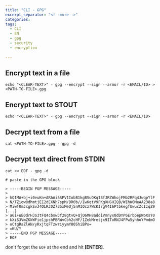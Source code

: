 ```yaml
---
title: "CLI - GPG"
excerpt_separator: "<!--more-->"
categories:
tags:
  - CLI
  - EN
  - gpg
  - security
  - encryption
  
---
```



## Encrypt text in a file

```
echo "<CLEAR-TEXT>" - gpg --encrypt --sign --armor -r <EMAIL/ID> > <PATH-TO-FILE>.gpg
```

## Encrypt text to STOUT

```
echo "<CLEAR-TEXT>" - gpg --encrypt --sign --armor -r <EMAIL/ID>
```

## Decrypt text from a file

```
cat <PATH-TO-FILE>.gpg - gpg -d
```

## Decrypt text direct from STDIN

```
cat << EOF - gpg -d

# paste in the GPG block

> -----BEGIN PGP MESSAGE-----
>
> hQIMA+bj+i0euKn+ARAAi5SPV1IobB1kgBSuOKqI3fJRZWhojFMb2RPq4JwqpYlF
> N/TZiow8dhmtjEI2dEXNh7spM/DR0b//IwKqtV9FKgXHGHIQB/WIhW0MeAA238a8
> Miwf0mJcgkSvJ4OLRJDZ735xMeUj5nMIOcz7WcKIrgV4I6PtbkegfUwucZcIzqZ9
[...]
> a6i+uE0drHJo3tFQ4cbswJf28gtvQ+QjO6MH8addiVmnyx0dDYP6ErbpepWoXsY0
> kXiS3VmZKkWFie1jpshPBRWvCbh2cHF/1ZebMretjx9IToRNJ4FPw5yhhoYPmdmO
> oCtgRaZlAN/yRxjtqFTzwriyymY00ShiBPo=
> =KU/Y
> -----END PGP MESSAGE-----
> EOF
```

don't forget the `EOF` at the end and hit **\[ENTER\]**.


